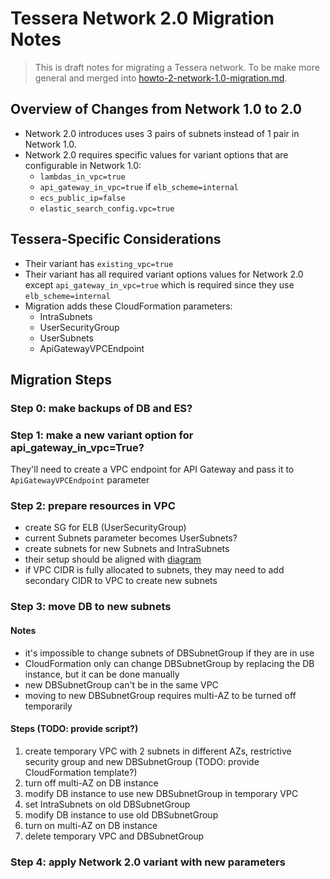 # Tessera Network 2.0 Migration Notes

> This is draft notes for migrating a Tessera network. To be make more general and merged into [howto-2-network-1.0-migration.md](howto-2-network-1.0-migration.md).

## Overview of Changes from Network 1.0 to 2.0

- Network 2.0 introduces uses 3 pairs of subnets instead of 1 pair in Network 1.0.
- Network 2.0 requires specific values for variant options that are configurable in Network 1.0:
  - `lambdas_in_vpc=true`
  - `api_gateway_in_vpc=true` if `elb_scheme=internal`
  - `ecs_public_ip=false`
  - `elastic_search_config.vpc=true`

## Tessera-Specific Considerations

- Their variant has `existing_vpc=true`
- Their variant has all required variant options values for Network 2.0 except `api_gateway_in_vpc=true` which is required since they use `elb_scheme=internal`
- Migration adds these CloudFormation parameters:
  - IntraSubnets
  - UserSecurityGroup
  - UserSubnets
  - ApiGatewayVPCEndpoint

## Migration Steps

### Step 0: make backups of DB and ES?

### Step 1: make a new variant option for api_gateway_in_vpc=True?

They'll need to create a VPC endpoint for API Gateway and pass it to `ApiGatewayVPCEndpoint` parameter

### Step 2: prepare resources in VPC

- create SG for ELB (UserSecurityGroup)
- current Subnets parameter becomes UserSubnets?
- create subnets for new Subnets and IntraSubnets
- their setup should be aligned with [diagram](https://docs.quilt.bio/architecture#enterprise-architecture)
- if VPC CIDR is fully allocated to subnets, they may need to add secondary CIDR to VPC to create new subnets

### Step 3: move DB to new subnets

#### Notes

- it's impossible to change subnets of DBSubnetGroup if they are in use
- CloudFormation only can change DBSubnetGroup by replacing the DB instance, but it can be done manually
- new DBSubnetGroup can't be in the same VPC
- moving to new DBSubnetGroup requires multi-AZ to be turned off temporarily

#### Steps (TODO: provide script?)

1. create temporary VPC with 2 subnets in different AZs, restrictive security group and new DBSubnetGroup (TODO: provide CloudFormation template?)
2. turn off multi-AZ on DB instance
3. modify DB instance to use new DBSubnetGroup in temporary VPC
4. set IntraSubnets on old DBSubnetGroup
5. modify DB instance to use old DBSubnetGroup
6. turn on multi-AZ on DB instance
7. delete temporary VPC and DBSubnetGroup

### Step 4: apply Network 2.0 variant with new parameters
